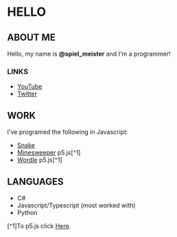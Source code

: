 # HELLO

## ABOUT ME

Hello, my name is **@spiel_meister** and I'm a programmer!

### LINKS

-   [YouTube](https://www.youtube.com/channel/UCXCtUJK50_OYMdcY6vM1-CQ)
-   [Twitter](https://twitter.com/SovicZan)

## WORK

I've programed the following in Javascript:

-   [Snake](https://hardcore-leavitt-c4df23.netlify.app)
-   [Minesweeper](https://melodious-daffodil-d028f7.netlify.app) p5.js[^1]
-   [Wordle](https://zingy-madeleine-a33558.netlify.app/) p5.js[^1]

## LANGUAGES

-   C#
-   Javascript/Typescript (most worked with)
-   Python




[^1]To p5.js click [Here](https://p5js.org/).
